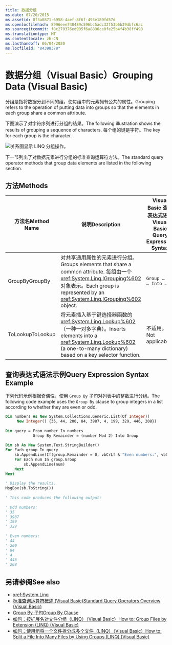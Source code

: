 ```yaml
---
title: 数据分组
ms.date: 07/20/2015
ms.assetid: 8f3a0871-6958-4aef-8f6f-493e189fd57d
ms.openlocfilehash: 8996eee748489c596bc5adc32f53b6b39dbfc6ac
ms.sourcegitcommit: f8c270376ed905f6a8896ce0fe25b4f4b38ff498
ms.translationtype: MT
ms.contentlocale: zh-CN
ms.lasthandoff: 06/04/2020
ms.locfileid: "84398378"
---
```

# <a name="grouping-data-visual-basic"></a><span data-ttu-id="ab01d-102">数据分组（Visual Basic）</span><span class="sxs-lookup"><span data-stu-id="ab01d-102">Grouping Data (Visual Basic)</span></span>
<span data-ttu-id="ab01d-103">分组是指将数据分到不同的组，使每组中的元素拥有公共的属性。</span><span class="sxs-lookup"><span data-stu-id="ab01d-103">Grouping refers to the operation of putting data into groups so that the elements in each group share a common attribute.</span></span>  
  
 <span data-ttu-id="ab01d-104">下图演示了对字符序列进行分组的结果。</span><span class="sxs-lookup"><span data-stu-id="ab01d-104">The following illustration shows the results of grouping a sequence of characters.</span></span> <span data-ttu-id="ab01d-105">每个组的键是字符。</span><span class="sxs-lookup"><span data-stu-id="ab01d-105">The key for each group is the character.</span></span>  
  
 ![关系图显示 LINQ 分组操作。](./media/grouping-data/linq-group-operation.png)  
  
 <span data-ttu-id="ab01d-107">下一节列出了对数据元素进行分组的标准查询运算符方法。</span><span class="sxs-lookup"><span data-stu-id="ab01d-107">The standard query operator methods that group data elements are listed in the following section.</span></span>  
  
## <a name="methods"></a><span data-ttu-id="ab01d-108">方法</span><span class="sxs-lookup"><span data-stu-id="ab01d-108">Methods</span></span>  
  
|<span data-ttu-id="ab01d-109">方法名</span><span class="sxs-lookup"><span data-stu-id="ab01d-109">Method Name</span></span>|<span data-ttu-id="ab01d-110">说明</span><span class="sxs-lookup"><span data-stu-id="ab01d-110">Description</span></span>|<span data-ttu-id="ab01d-111">Visual Basic 查询表达式语法</span><span class="sxs-lookup"><span data-stu-id="ab01d-111">Visual Basic Query Expression Syntax</span></span>|<span data-ttu-id="ab01d-112">详细信息</span><span class="sxs-lookup"><span data-stu-id="ab01d-112">More Information</span></span>|  
|-----------------|-----------------|------------------------------------------|----------------------|  
|<span data-ttu-id="ab01d-113">GroupBy</span><span class="sxs-lookup"><span data-stu-id="ab01d-113">GroupBy</span></span>|<span data-ttu-id="ab01d-114">对共享通用属性的元素进行分组。</span><span class="sxs-lookup"><span data-stu-id="ab01d-114">Groups elements that share a common attribute.</span></span> <span data-ttu-id="ab01d-115">每组由一个 <xref:System.Linq.IGrouping%602> 对象表示。</span><span class="sxs-lookup"><span data-stu-id="ab01d-115">Each group is represented by an <xref:System.Linq.IGrouping%602> object.</span></span>|`Group … By … Into …`|<xref:System.Linq.Enumerable.GroupBy%2A?displayProperty=nameWithType><br /><br /> <xref:System.Linq.Queryable.GroupBy%2A?displayProperty=nameWithType>|  
|<span data-ttu-id="ab01d-116">ToLookup</span><span class="sxs-lookup"><span data-stu-id="ab01d-116">ToLookup</span></span>|<span data-ttu-id="ab01d-117">将元素插入基于键选择器函数的 <xref:System.Linq.Lookup%602>（一种一对多字典）。</span><span class="sxs-lookup"><span data-stu-id="ab01d-117">Inserts elements into a <xref:System.Linq.Lookup%602> (a one-to-many dictionary) based on a key selector function.</span></span>|<span data-ttu-id="ab01d-118">不适用。</span><span class="sxs-lookup"><span data-stu-id="ab01d-118">Not applicable.</span></span>|<xref:System.Linq.Enumerable.ToLookup%2A?displayProperty=nameWithType>|  
  
## <a name="query-expression-syntax-example"></a><span data-ttu-id="ab01d-119">查询表达式语法示例</span><span class="sxs-lookup"><span data-stu-id="ab01d-119">Query Expression Syntax Example</span></span>  
 <span data-ttu-id="ab01d-120">下列代码示例根据奇偶性，使用 `Group By` 子句对列表中的整数进行分组。</span><span class="sxs-lookup"><span data-stu-id="ab01d-120">The following code example uses the `Group By` clause to group integers in a list according to whether they are even or odd.</span></span>  
  
```vb  
Dim numbers As New System.Collections.Generic.List(Of Integer)(  
     New Integer() {35, 44, 200, 84, 3987, 4, 199, 329, 446, 208})  
  
Dim query = From number In numbers
            Group By Remainder = (number Mod 2) Into Group  
  
Dim sb As New System.Text.StringBuilder()  
For Each group In query  
    sb.AppendLine(If(group.Remainder = 0, vbCrLf & "Even numbers:", vbCrLf & "Odd numbers:"))  
    For Each num In group.Group  
        sb.AppendLine(num)  
    Next  
Next  
  
' Display the results.  
MsgBox(sb.ToString())  
  
' This code produces the following output:  
  
' Odd numbers:  
' 35  
' 3987  
' 199  
' 329  
  
' Even numbers:  
' 44  
' 200  
' 84  
' 4  
' 446  
' 208  
```  
  
## <a name="see-also"></a><span data-ttu-id="ab01d-121">另请参阅</span><span class="sxs-lookup"><span data-stu-id="ab01d-121">See also</span></span>

- <xref:System.Linq>
- [<span data-ttu-id="ab01d-122">标准查询运算符概述 (Visual Basic)</span><span class="sxs-lookup"><span data-stu-id="ab01d-122">Standard Query Operators Overview (Visual Basic)</span></span>](standard-query-operators-overview.md)
- [<span data-ttu-id="ab01d-123">Group By 子句</span><span class="sxs-lookup"><span data-stu-id="ab01d-123">Group By Clause</span></span>](../../../language-reference/queries/group-by-clause.md)
- [<span data-ttu-id="ab01d-124">如何：按扩展名对文件分组（LINQ）（Visual Basic）</span><span class="sxs-lookup"><span data-stu-id="ab01d-124">How to: Group Files by Extension (LINQ) (Visual Basic)</span></span>](how-to-group-files-by-extension-linq.md)
- [<span data-ttu-id="ab01d-125">如何：使用组将一个文件拆分成多个文件（LINQ）（Visual Basic）</span><span class="sxs-lookup"><span data-stu-id="ab01d-125">How to: Split a File Into Many Files by Using Groups (LINQ) (Visual Basic)</span></span>](how-to-split-a-file-into-many-files-by-using-groups-linq.md)
